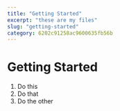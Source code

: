 ```yaml
---
title: "Getting Started"
excerpt: "these are my files"
slug: "getting-started"
category: 6202c91258ac9600635fb56b
---
```


# Getting Started

1. Do this
2. Do that
3. Do the other 